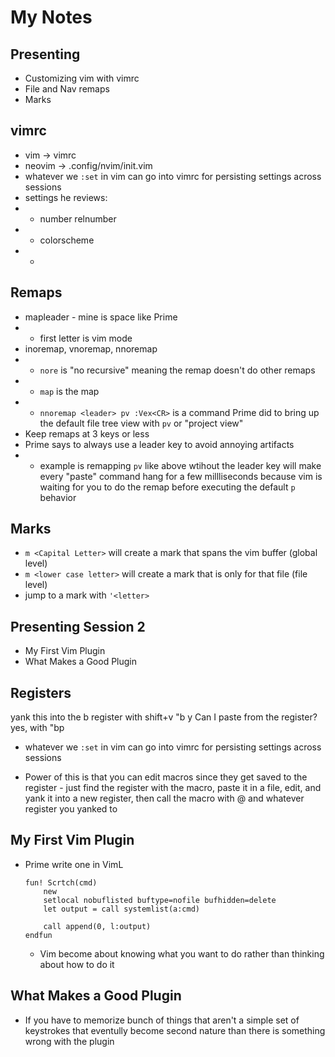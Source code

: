 # My Notes

## Presenting 
* Customizing vim with vimrc
* File and Nav remaps
* Marks

## vimrc
* vim -> vimrc
* neovim -> .config/nvim/init.vim
* whatever we `:set` in vim can go into vimrc for persisting settings across sessions
* settings he reviews:
* * number relnumber
* * colorscheme
* * 

## Remaps
* mapleader - mine is space like Prime
* * first letter is vim mode
* inoremap, vnoremap, nnoremap
* * `nore` is "no recursive" meaning the remap doesn't do other remaps
* * `map` is the map
* * `nnoremap <leader> pv :Vex<CR>` is a command Prime did to bring up the default file tree view with `pv` or "project view"
* Keep remaps at 3 keys or less
* Prime says to always use a leader key to avoid annoying artifacts
* * example is remapping `pv` like above wtihout the leader key will make every "paste" command hang for a few millliseconds because vim is waiting for you to do the remap before executing the default `p` behavior

## Marks
* `m <Capital Letter>` will create a mark that spans the vim buffer (global level)
* `m <lower case letter>` will create a mark that is only for that file (file level)
* jump to a mark with `'<letter>`

## Presenting Session 2
* My First Vim Plugin
* What Makes a Good Plugin

## Registers
yank this into the b register with shift+v "b y
Can I paste from the register?
yes, with "bp

* whatever we `:set` in vim can go into vimrc for persisting settings across sessions

* Power of this is that you can edit macros since they get saved to the register - just find the register with the macro, paste it in a file, edit, and yank it into a new register, then call the macro with @ and whatever register you yanked to

## My First Vim Plugin
* Prime write one in VimL
    ```
    fun! Scrtch(cmd)
        new
        setlocal nobuflisted buftype=nofile bufhidden=delete
        let output = call systemlist(a:cmd)

        call append(0, l:output)
    endfun
    ```
    * Vim become about knowing what you want to do rather than thinking about how to do it
## What Makes a Good Plugin
* If you have to memorize bunch of things that aren't a simple set of keystrokes that eventully become second nature than there is something wrong with the plugin

